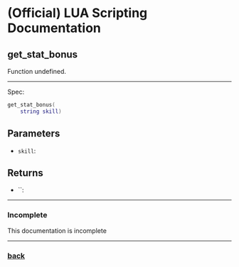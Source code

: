 
# (Official) LUA Scripting Documentation

## get_stat_bonus

Function undefined.

___

Spec:

```lua
get_stat_bonus(
	string skill)
```

## Parameters

- `skill`: 

## Returns

- ``: 

___

### Incomplete

This documentation is incomplete

___

### [back](../getters)
